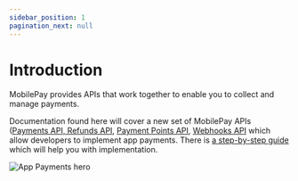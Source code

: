 ```yaml
---
sidebar_position: 1
pagination_next: null
---
```


# Introduction

MobilePay provides APIs that work together to enable you to collect and manage payments.

Documentation found here will cover a new set of MobilePay APIs ([Payments API, Refunds API](/docs/app-payments/payments-refunds/overview.md), [Payment Points API](payment-points.md), [Webhooks API](webhooks.md) which allow developers to implement app payments. There is [a step-by-step guide](/docs/app-payments/guides/how-it-works.mdx) which will help you with implementation.

![App Payments hero](/img/Hero_AppS.jpg)

